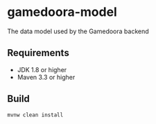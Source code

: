 # gamedoora-model
The data model used by the Gamedoora backend

## Requirements
- JDK 1.8 or higher
- Maven 3.3 or higher 

## Build 
```
mvnw clean install
```
